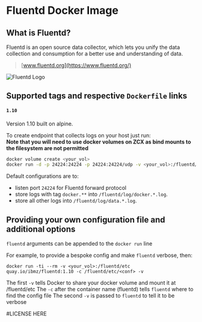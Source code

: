 Fluentd Docker Image
====================
## What is Fluentd?

Fluentd is an open source data collector, which lets you unify the data
collection and consumption for a better use and understanding of data.

> [www.fluentd.org](https://www.fluentd.org/)

![Fluentd Logo](https://www.fluentd.org/assets/img/miscellany/fluentd-logo.png)

## Supported tags and respective `Dockerfile` links

#### `1.10`

Version 1.10 built on alpine.


To create endpoint that collects logs on your host just run: <br />
**Note that you will need to use docker volumes on ZCX as bind mounts to the filesystem are not permitted**

```bash
docker volume create <your_vol>
docker run -d -p 24224:24224 -p 24224:24224/udp -v <your_vol>:/fluentd/log quay.io/ibmz/fluentd:1.10
```

Default configurations are to:

- listen port `24224` for Fluentd forward protocol
- store logs with tag `docker.**` into `/fluentd/log/docker.*.log`.
- store all other logs into `/fluentd/log/data.*.log`.

## Providing your own configuration file and additional options

`fluentd` arguments can be appended to the `docker run` line

For example, to provide a bespoke config and make `fluentd` verbose, then:

`docker run -ti --rm -v <your_vol>:/fluentd/etc quay.io/ibmz/fluentd:1.10 -c /fluentd/etc/<conf> -v`

The first `-v` tells Docker to share your docker volume and mount it at /fluentd/etc
The `-c` after the container name (fluentd) tells `fluentd` where to find the config file
The second `-v` is passed to `fluentd` to tell it to be verbose


#LICENSE HERE
